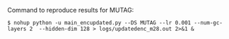 Command to reproduce results for MUTAG:
```
$ nohup python -u main_encupdated.py --DS MUTAG --lr 0.001 --num-gc-layers 2  --hidden-dim 128 > logs/updatedenc_m28.out 2>&1 &
```


